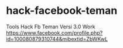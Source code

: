 # hack-facebook-teman
Tools Hack Fb Teman Versi 3.0 Work
https://www.facebook.com/profile.php?id=100080879310744&mibextid=ZbWKwL
